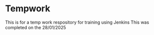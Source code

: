 # Tempwork
This is for a temp work respository for training using Jenkins
This was completed on the 28/01/2025
